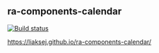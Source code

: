 ## ra-components-calendar


[![Build status](https://ci.appveyor.com/api/projects/status/5fuy29xykb17ngxa?svg=true)](https://ci.appveyor.com/project/Liaksej/ra-components-store-class)


https://liaksej.github.io/ra-components-calendar/